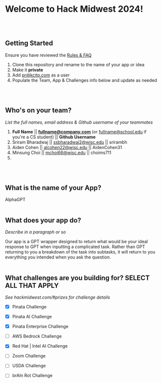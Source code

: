 # Welcome to Hack Midwest 2024!
<br /><br />


## Getting Started
Ensure you have reviewed the [Rules & FAQ](https://hackmidwest.com/#faq)
1. Clone this repository and rename to the name of your app or idea
2. Make it **private**
3. Add pr@kcitp.com as a user
4. Populate the Team, App & Challenges info below and update as needed

<br /><br />

## Who's on your team?
*List the full names,  email address & Github username of your teammates*

1.   **Full Name**  || **fullname@company.com**  (or fullname@school.edu if you're a CS student) || **Github Username**
2. Sriram Bharadwaj || ssbharadwaj2@wisc.edu || srirambh
3. Aiden Cohen || alcohen22@wisc.edu || AidenCohen31
4. Minsung Choi || mchoi66@wisc.edu || choims711
5.

<br /><br />


## What is the name of your App?
AlphaGPT
<br /><br />
## What does your app do?
*Describe in a paragraph or so*

Our app is a GPT wrapper designed to return what would be your ideal response to GPT when inputting a complicated task. Rather than GPT returning to you a breakdown of the task into subtasks, it will return to you everything you intended when you ask the question.
<br /><br />


## What challenges are you building for? SELECT ALL THAT APPLY
*See hackmidwest.com/#prizes for challenge details*
- [X]  Pinata Challenge
- [X]  Pinata AI Challenge
- [X]  Pinata Enterprise Challenge
- [ ]  AWS Bedrock Challenge
- [X]  Red Hat | Intel AI Challenge
- [ ]  Zoom Challenge
- [ ]  USDA Challenge
- [ ]  brAIn Rot Challenge


<br /><br />
